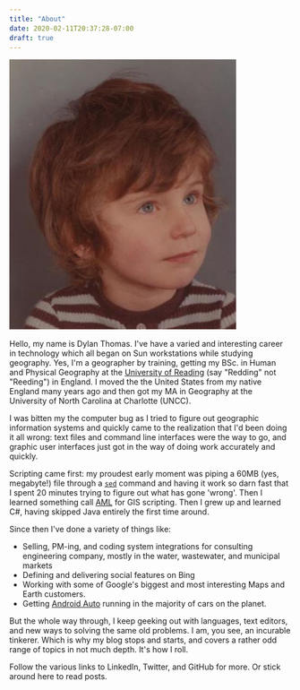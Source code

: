 ```yaml
---
title: "About"
date: 2020-02-11T20:37:28-07:00
draft: true
---
```


![me as a youngster](me.jpg "Portrait of the artist as a young man")

Hello, my name is Dylan Thomas. I've have a varied and interesting career in technology which all began on Sun workstations while studying geography. Yes, I'm a geographer by training, getting my BSc. in Human and Physical Geography at the [University of Reading](http://www.reading.ac.uk/ges/) (say "Redding" not "Reeding") in England. I moved the the United States from my native England many years ago and then got my MA in Geography at the University of North Carolina at Charlotte (UNCC).

I was bitten my the computer bug as I tried to figure out geographic information systems and quickly came to the realization that I'd been doing it all wrong: text files and command line interfaces were the way to go, and graphic user interfaces just got in the way of doing work accurately and quickly.

Scripting came first: my proudest early moment was piping a 60MB (yes, megabyte!) file through a [`sed`](https://linux.die.net/man/1/sed) command and having it work so darn fast that I spent 20 minutes trying to figure out what has gone 'wrong'. Then I learned something call [AML](https://en.wikipedia.org/wiki/ARC_Macro_Language) for GIS scripting. Then I grew up and learned C#, having skipped Java entirely the first time around.

Since then I've done a variety of things like:

* Selling, PM-ing, and coding system integrations for consulting engineering company, mostly in the water, wastewater, and municipal markets
* Defining and delivering social features on Bing
* Working with some of Google's biggest and most interesting Maps and Earth customers.
* Getting [Android Auto](https://www.android.com/auto/) running in the majority of cars on the planet.

But the whole way through, I keep geeking out with languages, text editors, and new ways to solving the same old problems. I am, you see, an incurable tinkerer. Which is why my blog stops and starts, and covers a rather odd range of topics in not much depth. It's how I roll.

Follow the various links to LinkedIn, Twitter, and GitHub for more. Or stick around here to read posts.
